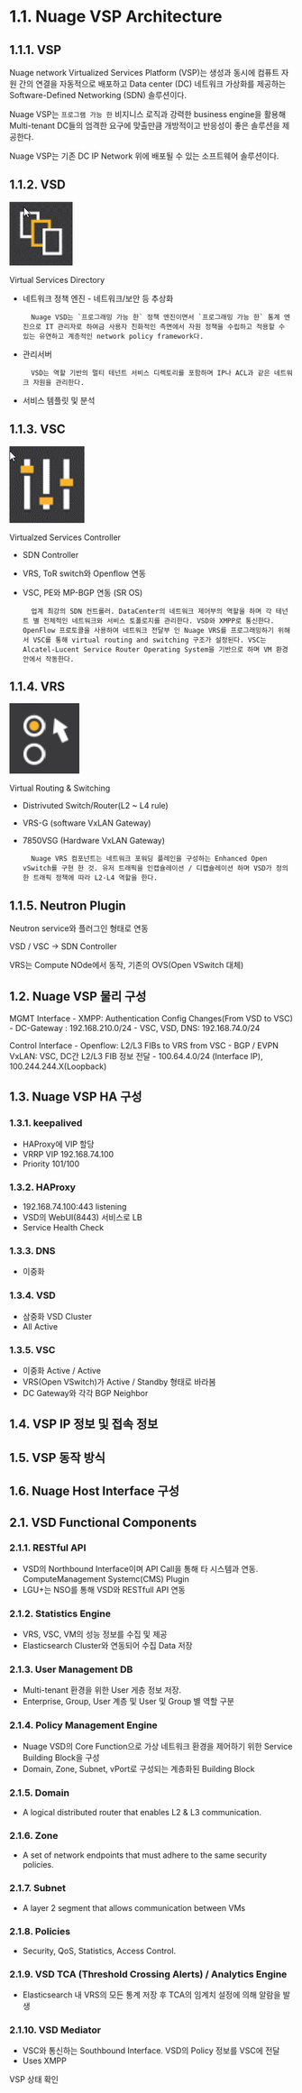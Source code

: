 # 1.1. Nuage VSP Architecture
## 1.1.1. VSP
Nuage network Virtualized Services Platform (VSP)는 생성과 동시에 컴퓨트 자원 간의 연결을 자동적으로 배포하고 Data center (DC) 네트워크 가상화를 제공하는 Software-Defined Networking (SDN) 솔루션이다.

Nuage VSP는 `프로그램 가능 한` 비지니스 로직과 강력한 business engine을 활용해 Multi-tenant DC들의 엄격한 요구에 맞출만큼 개방적이고 반응성이 좋은 솔루션을 제공한다. 

Nuage VSP는 기존 DC IP Network 위에 배포될 수 있는 소프트웨어 솔루션이다.
    
## 1.1.2. VSD
![VSD](irnages/vsd.png)

Virtual Services Directory
- 네트워크 정책 엔진 - 네트워크/보안 등 추상화

        Nuage VSD는 `프로그래밍 가능 한` 정책 엔진이면서 `프로그래밍 가능 한` 통계 엔진으로 IT 관리자로 하여금 사용자 친화적인 측면에서 자원 정책을 수립하고 적용할 수 있는 유연하고 계층적인 network policy framework다.

- 관리서버

        VSD는 역할 기반의 멀티 테넌트 서비스 디렉토리를 포함하며 IP나 ACL과 같은 네트워크 자원을 관리한다.

- 서비스 템플릿 및 분석

## 1.1.3. VSC
![VSC](irnages/vsc.png)

Virtualzed Services Controller

- SDN Controller
- VRS, ToR switch와 Openflow 연동 
- VSC, PE와 MP-BGP 연동 (SR OS)

        업계 최강의 SDN 컨트롤러. DataCenter의 네트워크 제어부의 역할을 하며 각 테넌트 별 전체적인 네트워크와 서비스 토폴로지를 관리한다. VSD와 XMPP로 통신한다. OpenFlow 프로토콜을 사용하여 네트워크 전달부 인 Nuage VRS를 프로그래밍하기 위해서 VSC를 통해 virtual routing and switching 구조가 설정된다. VSC는 Alcatel-Lucent Service Router Operating System을 기반으로 하며 VM 환경 안에서 작동한다.


## 1.1.4. VRS
![VRS](irnages/vrs.png)

Virtual Routing & Switching

- Distrivuted Switch/Router(L2 ~ L4 rule)
- VRS-G (software VxLAN Gateway)
- 7850VSG (Hardware VxLAN Gateway)

        Nuage VRS 컴포넌트는 네트워크 포워딩 플레인을 구성하는 Enhanced Open vSwitch를 구현 한 것. 유저 트래픽을 인캡슐레이션 / 디캡슐레이션 하며 VSD가 정의한 트래픽 정책에 따라 L2-L4 역할을 한다.  


## 1.1.5. Neutron Plugin
Neutron service와 플러그인 형태로 연동

VSD / VSC -> SDN Controller

VRS는 Compute NOde에서 동작, 기존의 OVS(Open VSwitch 대체)

## 1.2. Nuage VSP 물리 구성
MGMT Interface 
    - XMPP: Authentication Config Changes(From VSD to VSC)
    - DC-Gateway : 192.168.210.0/24
    - VSC, VSD, DNS: 192.168.74.0/24

Control Interface
    - Openflow: L2/L3 FIBs to VRS from VSC
    - BGP / EVPN VxLAN: VSC, DC간 L2/L3 FIB 정보 전달
    - 100.64.4.0/24 (Interface IP), 100.244.244.X(Loopback)

## 1.3. Nuage VSP HA 구성

### 1.3.1. keepalived
- HAProxy에 VIP 할당
- VRRP VIP 192.168.74.100
- Priority 101/100

### 1.3.2. HAProxy
- 192.168.74.100:443 listening
- VSD의 WebUI(8443) 서비스로 LB
- Service Health Check

### 1.3.3. DNS
- 이중화

### 1.3.4. VSD
- 삼중화 VSD Cluster
- All Active

### 1.3.5. VSC
- 이중화 Active / Active
- VRS(Open VSwitch)가 Active / Standby 형태로 바라봄
- DC Gateway와 각각 BGP Neighbor

## 1.4. VSP IP 정보 및 접속 정보

## 1.5. VSP 동작 방식

## 1.6. Nuage Host Interface 구성

## 2.1. VSD Functional Components

### 2.1.1. RESTful API
- VSD의 Northbound Interface이며 API Call을 통해 타 시스템과 연동. ComputeManagement Systemc(CMS) Plugin
- LGU+는 NSO를 통해 VSD와 RESTfull API 연동

### 2.1.2. Statistics Engine
- VRS, VSC, VM의 성능 정보를 수집 및 제공
- Elasticsearch Cluster와 연동되어 수집 Data 저장

### 2.1.3. User Management DB
- Multi-tenant 환경을 위한 User 게층 정보 저장.
- Enterprise, Group, User 계층 및 User 및 Group 별 역할 구분

### 2.1.4. Policy Management Engine
- Nuage VSD의 Core Function으로 가상 네트워크 환경을 제어하기 위한 Service Building Block을 구성
- Domain, Zone, Subnet, vPort로 구성되는 계층화된 Building Block

### 2.1.5. Domain
- A logical distributed router that enables L2 & L3 communication.

### 2.1.6. Zone
- A set of network endpoints that must adhere to the same security policies.

### 2.1.7. Subnet
- A layer 2 segment that allows communication between VMs

### 2.1.8. Policies
- Security, QoS, Statistics, Access Control.

### 2.1.9. VSD TCA (Threshold Crossing Alerts) / Analytics Engine
- Elasticsearch 내 VRS의 모든 통계 저장 후 TCA의 임계치 설정에 의해 알람을 발생

### 2.1.10. VSD Mediator 
- VSC와 통신하는 Southbound Interface. VSD의 Policy 정보를 VSC에 전달
- Uses XMPP 

VSP 상태 확인